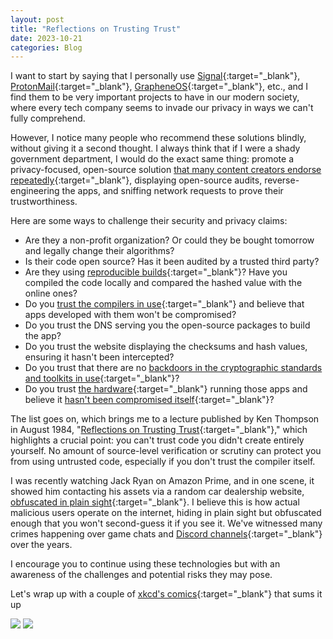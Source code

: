 ```yaml
---
layout: post
title: "Reflections on Trusting Trust"
date: 2023-10-21
categories: Blog
---
```


I want to start by saying that I personally use [Signal](https://www.signal.org/){:target="_blank"}, [ProtonMail](https://proton.me/){:target="_blank"}, [GrapheneOS](https://grapheneos.org/){:target="_blank"}, etc., and I find them to be very important projects to have in our modern society, where every tech company seems to invade our privacy in ways we can't fully comprehend.

However, I notice many people who recommend these solutions blindly, without giving it a second thought. I always think that if I were a shady government department, I would do the exact same thing: promote a privacy-focused, open-source solution [that many content creators endorse repeatedly](https://www.vice.com/en/article/n7b4gg/anom-phone-arcaneos-fbi-backdoor){:target="_blank"}, displaying open-source audits, reverse-engineering the apps, and sniffing network requests to prove their trustworthiness.

Here are some ways to challenge their security and privacy claims:

- Are they a non-profit organization? Or could they be bought tomorrow and legally change their algorithms?
- Is their code open source? Has it been audited by a trusted third party?
- Are they using [reproducible builds](https://reproducible-builds.org/){:target="_blank"}? Have you compiled the code locally and compared the hashed value with the online ones?
- Do you [trust the compilers in use](https://www.schneier.com/blog/archives/2015/03/how_the_cia_mig.html){:target="_blank"} and believe that apps developed with them won't be compromised?
- Do you trust the DNS serving you the open-source packages to build the app?
- Do you trust the website displaying the checksums and hash values, ensuring it hasn't been intercepted?
- Do you trust that there are no [backdoors in the cryptographic standards and toolkits in use](https://blog.cloudflare.com/how-the-nsa-may-have-put-a-backdoor-in-rsas-cryptography-a-technical-primer/){:target="_blank"}?
- Do you trust [the hardware](https://www.techrepublic.com/article/is-the-intel-management-engine-a-backdoor/){:target="_blank"} running those apps and believe it [hasn't been compromised itself](https://en.wikipedia.org/wiki/Evil_maid_attack){:target="_blank"}?

The list goes on, which brings me to a lecture published by Ken Thompson in August 1984, "[Reflections on Trusting Trust](https://www.cs.cmu.edu/~rdriley/487/papers/Thompson_1984_ReflectionsonTrustingTrust.pdf){:target="_blank"}," which highlights a crucial point: you can't trust code you didn't create entirely yourself. No amount of source-level verification or scrutiny can protect you from using untrusted code, especially if you don't trust the compiler itself.

I was recently watching Jack Ryan on Amazon Prime, and in one scene, it showed him contacting his assets via a random car dealership website, [obfuscated in plain sight](https://citizenlab.ca/2022/09/statement-on-the-fatal-flaws-found-in-a-defunct-cia-covert-communications-system/){:target="_blank"}. I believe this is how actual malicious users operate on the internet, hiding in plain sight but obfuscated enough that you won't second-guess it if you see it. We've witnessed many crimes happening over game chats and [Discord channels](https://www.cbsnews.com/news/cybercriminals-are-doing-big-business-in-the-gaming-chat-app-discord/){:target="_blank"} over the years.

I encourage you to continue using these technologies but with an awareness of the challenges and potential risks they may pose.

Let's wrap up with a couple of [xkcd's comics](https://xkcd.com){:target="_blank"} that sums it up

<img src="https://imgs.xkcd.com/comics/privacy_opinions.png">


<img src="https://imgs.xkcd.com/comics/security.png">


